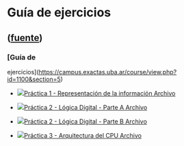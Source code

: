 # Guía de ejercicios
([fuente](https://campus.exactas.uba.ar/course/view.php?id=1100&section=5))
---
### [Guía de
ejercicios](https://campus.exactas.uba.ar/course/view.php?id=1100&section=5)

  - [![ ](https://campus.exactas.uba.ar/theme/image.php/aardvark/core/1524598950/f/pdf-24)Práctica 1 - Representación de la información Archivo](https://campus.exactas.uba.ar/mod/resource/view.php?id=60108)

  - [![ ](https://campus.exactas.uba.ar/theme/image.php/aardvark/core/1524598950/f/pdf-24)Práctica 2 - Lógica Digital - Parte A Archivo](https://campus.exactas.uba.ar/mod/resource/view.php?id=60110)

  - [![ ](https://campus.exactas.uba.ar/theme/image.php/aardvark/core/1524598950/f/pdf-24)Práctica 2 - Lógica Digital - Parte B Archivo](https://campus.exactas.uba.ar/mod/resource/view.php?id=60619)

  - [![ ](https://campus.exactas.uba.ar/theme/image.php/aardvark/core/1524598950/f/pdf-24)Práctica 3 - Arquitectura del CPU Archivo](https://campus.exactas.uba.ar/mod/resource/view.php?id=61253)


